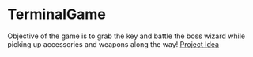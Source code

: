 # TerminalGame
Objective of the game is to grab the key and battle the boss wizard while picking up accessories and weapons along the way! 
[Project Idea](https://people.cs.rutgers.edu/~jca105/cs111-su22/hw7/)
